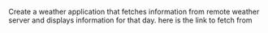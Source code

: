 Create a weather application that fetches information from remote weather server 
and displays information for that day. here is the link to fetch from 
